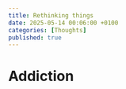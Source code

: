 ```yaml
---
title: Rethinking things
date: 2025-05-14 00:06:00 +0100
categories: [Thoughts]
published: true
---
```


# Addiction

